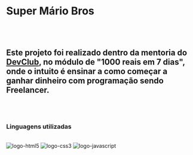<h1>Super Mário Bros</h1>
<br>
<br>
<h2>Este projeto foi realizado dentro da mentoria do <a href="https://rodolfomori.com.br/DevClub">DevClub</a>, no módulo de "1000 reais em 7 dias", onde o intuito é ensinar a como começar a ganhar dinheiro com programação sendo Freelancer. </h2>
<br>
<br>
<h3>Linguagens utilizadas</h3>
<br>
<img src="https://img.shields.io/badge/HTML5-E34F26?style=for-the-badge&logo=html5&logoColor=white" alt="logo-html5" />
<img src="https://img.shields.io/badge/CSS3-1572B6?style=for-the-badge&logo=css3&logoColor=white" alt="logo-css3" />
<img src="https://img.shields.io/badge/JavaScript-F7DF1E?style=for-the-badge&logo=javascript&logoColor=black" alt="logo-javascript" />
<br>
<br>
